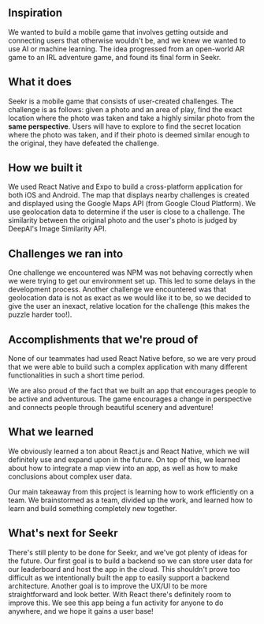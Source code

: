 ## Inspiration
We wanted to build a mobile game that involves getting outside and connecting users that otherwise wouldn't be, and we knew we wanted to use AI or machine learning. The idea progressed from an open-world AR game to an IRL adventure game, and found its final form in Seekr.

## What it does
Seekr is a mobile game that consists of user-created challenges. The challenge is as follows: given a photo and an area of play, find the exact location where the photo was taken and take a highly similar photo from the **same perspective**. Users will have to explore to find the secret location where the photo was taken, and if their photo is deemed similar enough to the original, they have defeated the challenge.

## How we built it
We used React Native and Expo to build a cross-platform application for both iOS and Android. The map that displays nearby challenges is created and displayed using the Google Maps API (from Google Cloud Platform). We use geolocation data to determine if the user is close to a challenge. The similarity between the original photo and the user's photo is judged by DeepAI's Image Similarity API.

## Challenges we ran into
One challenge we encountered was NPM was not behaving correctly when we were trying to get our environment set up. This led to some delays in the development process. Another challenge we encountered was that geolocation data is not as exact as we would like it to be, so we decided to give the user an inexact, relative location for the challenge (this makes the puzzle harder too!).

## Accomplishments that we're proud of
None of our teammates had used React Native before, so we are very proud that we were able to build such a complex application with many different functionalities in such a short time period.

We are also proud of the fact that we built an app that encourages people to be active and adventurous. The game encourages a change in perspective and connects people through beautiful scenery and adventure!

## What we learned
We obviously learned a ton about React.js and React Native, which we will definitely use and expand upon in the future. On top of this, we learned about how to integrate a map view into an app, as well as how to make conclusions about complex user data.

Our main takeaway from this project is learning how to work efficiently on a team. We brainstormed as a team, divided up the work, and learned how to learn and build something completely new together. 

## What's next for Seekr
There's still plenty to be done for Seekr, and we've got plenty of ideas for the future. Our first goal is to build a backend so we can store user data for our leaderboard and host the app in the cloud. This shouldn't prove too difficult as we intentionally built the app to easily support a backend architecture. Another goal is to improve the UX/UI to be more straightforward and look better. With React there's definitely room to improve this. We see this app being a fun activity for anyone to do anywhere, and we hope it gains a user base!

